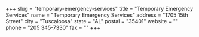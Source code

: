 +++
slug = "temporary-emergency-services"
title = "Temporary Emergency Services"
name = "Temporary Emergency Services"
address = "1705 15th Street"
city = "Tuscaloosa"
state = "AL"
postal = "35401"
website = ""
phone = "205 345-7330"
fax = ""
+++
